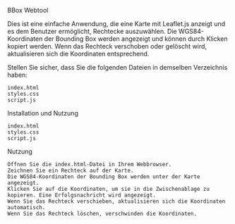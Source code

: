 BBox Webtool

Dies ist eine einfache Anwendung, die eine Karte mit Leaflet.js anzeigt und es dem Benutzer ermöglicht, Rechtecke auszuwählen. Die WGS84-Koordinaten der Bounding Box werden angezeigt und können durch Klicken kopiert werden. Wenn das Rechteck verschoben oder gelöscht wird, aktualisieren sich die Koordinaten entsprechend.

Stellen Sie sicher, dass Sie die folgenden Dateien in demselben Verzeichnis haben:

    index.html
    styles.css
    script.js

Installation und Nutzung

    index.html
    styles.css
    script.js

Nutzung

    Öffnen Sie die index.html-Datei in Ihrem Webbrowser.
    Zeichnen Sie ein Rechteck auf der Karte.
    Die WGS84-Koordinaten der Bounding Box werden unter der Karte angezeigt.
    Klicken Sie auf die Koordinaten, um sie in die Zwischenablage zu kopieren. Eine Erfolgsnachricht wird angezeigt.
    Wenn Sie das Rechteck verschieben, aktualisieren sich die Koordinaten automatisch.
    Wenn Sie das Rechteck löschen, verschwinden die Koordinaten.
